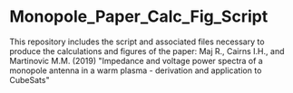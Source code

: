 # Monopole_Paper_Calc_Fig_Script
This repository includes the script and associated files necessary to produce the calculations and figures of the paper: Maj R., Cairns I.H., and Martinovic M.M. (2019) "Impedance and voltage power spectra of a monopole antenna in a warm plasma - derivation and application to CubeSats" 
